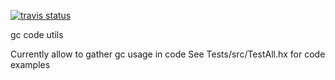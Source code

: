 [![travis status](https://travis-ci.org/wighawag/gc.svg)](https://travis-ci.org/wighawag/gc)

gc code utils 

Currently allow to gather gc usage in code
See Tests/src/TestAll.hx for code examples

